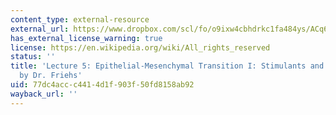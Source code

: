 ```yaml
---
content_type: external-resource
external_url: https://www.dropbox.com/scl/fo/o9ixw4cbhdrkc1fa484ys/ACq6DuYu5hFv7ao45rY8K1U/Lecture%20Recordings?dl=0&preview=24-9-19+2.787%2C+HST.535++EMT+in+Health+and+Disease%3B+The+Heart+%28Friehs%29+LWC.mp4&rlkey=u2rimyl1s7xeom33sli4jmryz&subfolder_nav_tracking=1
has_external_license_warning: true
license: https://en.wikipedia.org/wiki/All_rights_reserved
status: ''
title: 'Lecture 5: Epithelial-Mesenchymal Transition I: Stimulants and Antagonists
  by Dr. Friehs'
uid: 77dc4acc-c441-4d1f-903f-50fd8158ab92
wayback_url: ''
---
```

